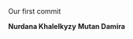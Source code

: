 Our first commit
<html>
  <head>
    <b>Nurdana Khalelkyzy</b>
  </head>
</html>
<b>Mutan Damira</b>
